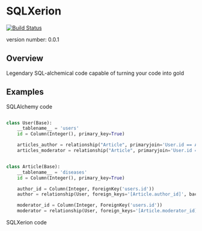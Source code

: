 SQLXerion
=========
[![Build Status](https://travis-ci.org/rstit/sqlxerion.svg?branch=master)](https://travis-ci.org/rstit/sqlxerion)

version number: 0.0.1

Overview
--------

Legendary SQL-alchemical code capable of turning your code into gold

Examples
--------

SQLAlchemy code
```python

class User(Base):
    __tablename__ = 'users'
    id = Column(Integer(), primary_key=True)

    articles_author = relationship("Article", primaryjoin='User.id == Article.author_id', back_populates='author')
    articles_moderator = relationship("Article", primaryjoin='User.id == Article.moderator_id', back_populates='moderator')


class Article(Base):
    __tablename__ = 'diseases'
    id = Column(Integer(), primary_key=True)

    author_id = Column(Integer, ForeignKey('users.id'))
    author = relationship(User, foreign_keys='[Article.author_id]', back_populates='articles_author')

    moderator_id = Column(Integer, ForeignKey('users.id'))
    moderator = relationship(User, foreign_keys='[Article.moderator_id]', back_populates='articles_moderator')

```

SQLXerion code
```python

```